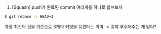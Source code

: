 1. [Squash] push가 완료된 commit 여러개를 하나로 합쳐보자

```bash
$ git rebase -i HEAD~3
```
가장 최신의 것을 기준으로 3개의 커밋을 묶겠다는 의미 
-> 강제 푸쉬해주는 게 맞다? 
